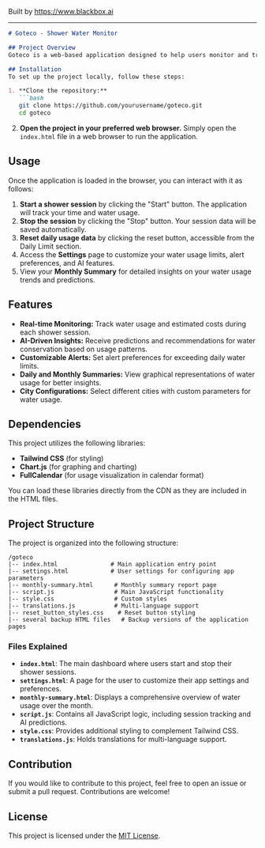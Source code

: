 
Built by https://www.blackbox.ai

---

```markdown
# Goteco - Shower Water Monitor

## Project Overview
Goteco is a web-based application designed to help users monitor and track their shower water usage in real-time. The application provides insights into water consumption, alerts for exceeding daily limits, and AI-driven recommendations for conservation and efficiency improvements.

## Installation
To set up the project locally, follow these steps:

1. **Clone the repository:**
   ```bash
   git clone https://github.com/yourusername/goteco.git
   cd goteco
   ```

2. **Open the project in your preferred web browser.**
   Simply open the `index.html` file in a web browser to run the application.

## Usage
Once the application is loaded in the browser, you can interact with it as follows:

1. **Start a shower session** by clicking the "Start" button. The application will track your time and water usage.
2. **Stop the session** by clicking the "Stop" button. Your session data will be saved automatically.
3. **Reset daily usage data** by clicking the reset button, accessible from the Daily Limit section.
4. Access the **Settings** page to customize your water usage limits, alert preferences, and AI features.
5. View your **Monthly Summary** for detailed insights on your water usage trends and predictions.

## Features
- **Real-time Monitoring:** Track water usage and estimated costs during each shower session.
- **AI-Driven Insights:** Receive predictions and recommendations for water conservation based on usage patterns.
- **Customizable Alerts:** Set alert preferences for exceeding daily water limits.
- **Daily and Monthly Summaries:** View graphical representations of water usage for better insights.
- **City Configurations:** Select different cities with custom parameters for water usage.

## Dependencies
This project utilizes the following libraries:
- **Tailwind CSS** (for styling)
- **Chart.js** (for graphing and charting)
- **FullCalendar** (for usage visualization in calendar format)

You can load these libraries directly from the CDN as they are included in the HTML files.

## Project Structure
The project is organized into the following structure:
```
/goteco
|-- index.html               # Main application entry point
|-- settings.html            # User settings for configuring app parameters
|-- monthly-summary.html      # Monthly summary report page
|-- script.js                 # Main JavaScript functionality
|-- style.css                 # Custom styles
|-- translations.js           # Multi-language support
|-- reset_button_styles.css    # Reset button styling
|-- several backup HTML files   # Backup versions of the application pages
```

### Files Explained
- **`index.html`**: The main dashboard where users start and stop their shower sessions.
- **`settings.html`**: A page for the user to customize their app settings and preferences.
- **`monthly-summary.html`**: Displays a comprehensive overview of water usage over the month.
- **`script.js`**: Contains all JavaScript logic, including session tracking and AI predictions.
- **`style.css`**: Provides additional styling to complement Tailwind CSS.
- **`translations.js`**: Holds translations for multi-language support.

## Contribution
If you would like to contribute to this project, feel free to open an issue or submit a pull request. Contributions are welcome!

## License
This project is licensed under the [MIT License](LICENSE).
```